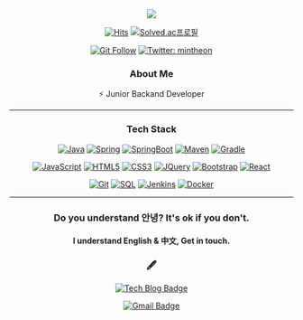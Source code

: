 <div align="center">
  <img src="https://capsule-render.vercel.app/api?type=waving&color=gradient&height=280&section=header&text=mintheon&fontSize=90&animation=twinkling&fontAlignY=35&desc=MinHyun%20Lee"/>
</div>

<div align="center">

[![Hits](https://hits.seeyoufarm.com/api/count/incr/badge.svg?url=https%3A%2F%2Fgithub.com%2Fmintheon&count_bg=%23000000&title_bg=%23000000&icon=github.svg&icon_color=%23E7E7E7&title=view&edge_flat=false)](https://github.com/mintheon)
[![Solved.ac프로필](http://mazassumnida.wtf/api/mini/generate_badge?boj=BLACKITE)](https://solved.ac/BLACKITE)
  
[![Git Follow](https://img.shields.io/github/followers/mintheon?style=social)](https://mintheon.github.io/)
<a href="https://twitter.com/mintheonz">
 <img alt="Twitter: mintheon" src="https://img.shields.io/twitter/follow/mintheonz.svg?style=social" target="_blank" />
</a>

</div>

<div align="center">
  
### About Me

⚡   Junior Backand Developer

---

### Tech Stack

[![Java](https://img.shields.io/badge/Java-orange?style=flat&logo=java&logoColor=white&link=https://github.com/mintheon)](https://github.com/mintheon) 
  [![Spring](https://img.shields.io/badge/-Spring-lightgray?style=flat&logo=spring&link=https://github.com/mintheon)](https://github.com/mintheon)
  [![SpringBoot](https://img.shields.io/badge/-Springboot-black?style=flat&logo=springboot&link=https://github.com/mintheon)](https://github.com/mintheon)
  [![Maven](https://img.shields.io/badge/Maven-C71A36?style=flat&logo=apache-maven&link=https://github.com/mintheon)](https://github.com/mintheon) 
  [![Gradle](https://img.shields.io/badge/Gradle-02303A?style=flat&logo=gradle&link=https://github.com/mintheon)](https://github.com/mintheon)

[![JavaScript](https://img.shields.io/badge/-JavaScript-black?style=flat&logo=javascript&link=https://github.com/mintheon)](https://github.com/mintheon) 
[![HTML5](https://img.shields.io/badge/-HTML5-E34F26?style=flat&logo=html5&logoColor=white&link=https://github.com/mintheon)](https://github.com/mintheon) 
[![CSS3](https://img.shields.io/badge/-CSS3-1572B6?style=flat&logo=css3&link=https://github.com/mintheon)](https://github.com/mintheon) 
[![JQuery](https://img.shields.io/badge/-JQuery-blue?style=flat&logo=jquery&link=https://github.com/mintheon)](https://github.com/mintheon) 
[![Bootstrap](https://img.shields.io/badge/-Bootstrap-563D7C?style=flat&logo=bootstrap&link=https://github.com/mintheon)](https://github.com/mintheon) 
[![React](https://img.shields.io/badge/-React-black?style=flat&logo=react&link=https://github.com/mintheon)](https://github.com/mintheon) 

[![Git](https://img.shields.io/badge/-Git-black?style=flat&logo=git&link=https://github.com/mintheon)](https://github.com/mintheon) 
[![SQL](https://img.shields.io/badge/-SQL-orange?style=flat&logo=sql&link=https://github.com/mintheon)](https://github.com/mintheon)
[![Jenkins](https://img.shields.io/badge/Jenkins-gray?style=flat&logo=jenkins&link=hhttps://github.com/mintheon)](https://github.com/mintheon) 
[![Docker](https://img.shields.io/badge/-Docker-black?style=flat&logo=docker&link=https://github.com/mintheon)](https://github.com/mintheon) 

---

<h3 align="center">
  Do you understand <b>안녕</b>? It's ok if you don't. 
</h3>
<h4 align="center">
  I understand English & 中文, Get in touch.
</h4>

### 🖋

[![Tech Blog Badge](http://img.shields.io/badge/-Tech%20blog-black?style=flat-square&logo=github&link=https://mintheon.github.io/)](https://mintheon.github.io/)
<!--
[![Linkedin Badge](https://img.shields.io/badge/-LinkedIn-blue?style=flat-square&logo=Linkedin&logoColor=white&link=)](https://www.linkedin.com/in/%EB%AF%BC%ED%98%84-%EC%9D%B4-64113b170/) 
-->
[![Gmail Badge](https://img.shields.io/badge/-Gmail-d14836?style=flat-square&logo=Gmail&logoColor=white&link=mailto:mintheon@mintheon.com)](mailto:mintheon@mintheon.com?subject=Hello%20Minhyun,%20From%20Github)
  
</div>

<!--

## About Me

⚡   Junior Backand Developer

--- 

<h2 align="center">
  Do you speak <b>대한민국</b>? It's ok if you don't. 
</h2>
<h3 align="center">
  I speak English & 中文, Get in touch.
</h3>

---

## Tech Stack

### Back
[![Java](https://img.shields.io/badge/Java-orange?style=flat&logo=java&logoColor=white&link=https://github.com/9m1i9n1)](https://github.com/9m1i9n1) 
  [![Spring](https://img.shields.io/badge/-Spring-lightgray?style=flat&logo=spring&link=https://github.com/9m1i9n1)](https://github.com/9m1i9n1)
  [![SpringBoot](https://img.shields.io/badge/-Springboot-black?style=flat&logo=springboot&link=https://github.com/9m1i9n1)](https://github.com/9m1i9n1)
  [![Maven](https://img.shields.io/badge/Maven-C71A36?style=flat&logo=apache-maven&link=https://github.com/9m1i9n1)](https://github.com/9m1i9n1) 
  [![Gradle](https://img.shields.io/badge/Gradle-02303A?style=flat&logo=gradle&link=https://github.com/9m1i9n1)](https://github.com/9m1i9n1)

### Front
[![JavaScript](https://img.shields.io/badge/-JavaScript-black?style=flat&logo=javascript&link=https://github.com/9m1i9n1)](https://github.com/9m1i9n1) 
[![HTML5](https://img.shields.io/badge/-HTML5-E34F26?style=flat&logo=html5&logoColor=white&link=https://github.com/9m1i9n1)](https://github.com/9m1i9n1) 
[![CSS3](https://img.shields.io/badge/-CSS3-1572B6?style=flat&logo=css3&link=https://github.com/9m1i9n1)](https://github.com/9m1i9n1) 
[![JQuery](https://img.shields.io/badge/-JQuery-blue?style=flat&logo=jquery&link=https://github.com/9m1i9n1)](https://github.com/9m1i9n1) 
[![Bootstrap](https://img.shields.io/badge/-Bootstrap-563D7C?style=flat&logo=bootstrap&link=https://github.com/9m1i9n1)](https://github.com/9m1i9n1) 
[![React](https://img.shields.io/badge/-React-black?style=flat&logo=react&link=https://github.com/9m1i9n1)](https://github.com/9m1i9n1) 

### Others
[![Git](https://img.shields.io/badge/-Git-black?style=flat&logo=git&link=https://github.com/9m1i9n1)](https://github.com/9m1i9n1) 
[![SQL](https://img.shields.io/badge/-SQL-orange?style=flat&logo=sql&link=https://github.com/9m1i9n1)](https://github.com/9m1i9n1)
[![Jenkins](https://img.shields.io/badge/Jenkins-gray?style=flat&logo=jenkins&link=hhttps://github.com/9m1i9n1)](https://github.com/9m1i9n1) 
[![Docker](https://img.shields.io/badge/-Docker-black?style=flat&logo=docker&link=https://github.com/9m1i9n1)](https://github.com/9m1i9n1) 

### Interest

- Kubernetes
- TypeScript

---

## Stats

![9m1i9n1's github stats](https://github-readme-stats.vercel.app/api?username=9m1i9n1&show_icons=true)

---

## More

<div align="center">
  
[![Tech Blog Badge](http://img.shields.io/badge/-Tech%20blog-black?style=flat-square&logo=github&link=https://9m1i9n1.github.io/)](https://9m1i9n1.github.io/) 
[![Gmail Badge](https://img.shields.io/badge/-Gmail-d14836?style=flat-square&logo=Gmail&logoColor=white&link=mailto:9m1i9n1@gmail.com)](mailto:9m1i9n1@gmail.com?subject=Hello%20Minhyun,%20From%20Github)

</div>


**9m1i9n1/9m1i9n1** is a ✨ _special_ ✨ repository because its `README.md` (this file) appears on your GitHub profile.

Here are some ideas to get you started:
💻   language : Java (Spring)
🌐   Web : HTML | CSS | JavaScript | JSP | Thymeleaf |Bootstrap | vue.js |
📫   DB Access : JPA | Mybatis
🛢   DB : MySQL | Oracle
Interest
🌱   infra : Jenkins | docker | AWS | cubernatis

[![Linkedin Badge](https://img.shields.io/badge/-LinkedIn-blue?style=flat-square&logo=Linkedin&logoColor=white&link=https://www.linkedin.com/in/seong-yun-byeon-8183a8113/)](https://www.linkedin.com/in/seong-yun-byeon-8183a8113/) 
[![Youtube Badge](https://img.shields.io/badge/Youtube-ff0000?style=flat-square&logo=youtube&link=https://www.youtube.com/c/kyleschool)](https://www.youtube.com/c/kyleschool) 
[![Facebook Badge](https://img.shields.io/badge/-Facebook-1877f2?style=flat-square&logo=facebook&logoColor=white&link=https://www.facebook.com/zzsza)](https://www.facebook.com/zzsza) 
[![Instagram Badge](https://img.shields.io/badge/-Instagram-dd2a7b?style=flat-square&logo=instagram&logoColor=white&link=https://www.instagram.com/data.scientist/)](https://www.instagram.com/data.scientist/) 
    <a target="_blank" target="_blank"href="https://twitter.com/hadonglee"><img src="https://img.shields.io/badge/twitter-%231DA1F2.svg?&style=flat-square&logo=twitter&logoColor=white" /></a>&nbsp;&nbsp;&nbsp;

- 🔭 I’m currently working on ...
- 🌱 I’m currently learning ...
- 👯 I’m looking to collaborate on ...
- 🤔 I’m looking for help with ...
- 💬 Ask me about ...
- 📫 How to reach me: ...
- 😄 Pronouns: ...
- ⚡ Fun fact: ...
-->
